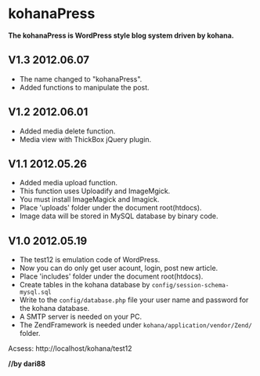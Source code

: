 kohanaPress
===========
**The kohanaPress is WordPress style blog system driven by kohana.**
 
V1.3 2012.06.07
---------------
- The name changed to "kohanaPress".
- Added functions to manipulate the post.

V1.2 2012.06.01
---------------
- Added media delete function.
- Media view with ThickBox jQuery plugin.


V1.1 2012.05.26
---------------
- Added media upload function.
- This function uses Uploadify and ImageMgick.
- You must install ImageMagick and Imagick.
- Place 'uploads' folder under the document root(htdocs).
- Image data will be stored in MySQL database by binary code.


V1.0 2012.05.19
---------------
- The test12 is emulation code of WordPress.
- Now you can do only get user acount, login, post new article.
- Place 'includes' folder under the document root(htdocs).
- Create tables in the kohana database by `config/session-schema-mysql.sql`
- Write to the `config/database.php` file your user name and password for the kohana database.
- A SMTP server is needed on your PC.
- The ZendFramework is needed under `kohana/application/vendor/Zend/` folder.

Acsess: http://localhost/kohana/test12

**//by dari88**
